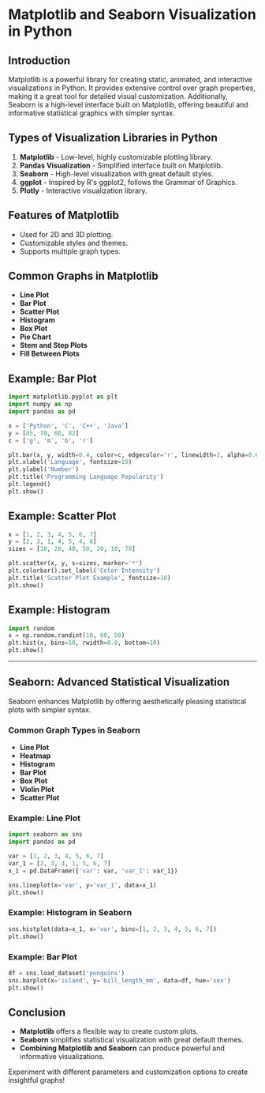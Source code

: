 # Matplotlib and Seaborn Visualization in Python

## Introduction
Matplotlib is a powerful library for creating static, animated, and interactive visualizations in Python. It provides extensive control over graph properties, making it a great tool for detailed visual customization. Additionally, Seaborn is a high-level interface built on Matplotlib, offering beautiful and informative statistical graphics with simpler syntax.

## Types of Visualization Libraries in Python
1. **Matplotlib** - Low-level, highly customizable plotting library.
2. **Pandas Visualization** - Simplified interface built on Matplotlib.
3. **Seaborn** - High-level visualization with great default styles.
4. **ggplot** - Inspired by R's ggplot2, follows the Grammar of Graphics.
5. **Plotly** - Interactive visualization library.

## Features of Matplotlib
- Used for 2D and 3D plotting.
- Customizable styles and themes.
- Supports multiple graph types.

## Common Graphs in Matplotlib
- **Line Plot**
- **Bar Plot**
- **Scatter Plot**
- **Histogram**
- **Box Plot**
- **Pie Chart**
- **Stem and Step Plots**
- **Fill Between Plots**

## Example: Bar Plot
```python
import matplotlib.pyplot as plt
import numpy as np
import pandas as pd

x = ['Python', 'C', 'C++', 'Java']
y = [85, 70, 60, 82]
c = ['g', 'm', 'b', 'r']

plt.bar(x, y, width=0.4, color=c, edgecolor='r', linewidth=2, alpha=0.6, label='Popularity')
plt.xlabel('Language', fontsize=10)
plt.ylabel('Number')
plt.title('Programming Language Popularity')
plt.legend()
plt.show()
```

## Example: Scatter Plot
```python
x = [1, 2, 3, 4, 5, 6, 7]
y = [2, 3, 1, 4, 5, 4, 6]
sizes = [10, 20, 40, 50, 20, 10, 70]

plt.scatter(x, y, s=sizes, marker='*')
plt.colorbar().set_label('Color Intensity')
plt.title('Scatter Plot Example', fontsize=10)
plt.show()
```

## Example: Histogram
```python
import random
x = np.random.randint(10, 60, 50)
plt.hist(x, bins=10, rwidth=0.8, bottom=10)
plt.show()
```

---

## Seaborn: Advanced Statistical Visualization
Seaborn enhances Matplotlib by offering aesthetically pleasing statistical plots with simpler syntax.

### Common Graph Types in Seaborn
- **Line Plot**
- **Heatmap**
- **Histogram**
- **Bar Plot**
- **Box Plot**
- **Violin Plot**
- **Scatter Plot**

### Example: Line Plot
```python
import seaborn as sns
import pandas as pd

var = [1, 2, 3, 4, 5, 6, 7]
var_1 = [2, 3, 4, 1, 5, 6, 7]
x_1 = pd.DataFrame({'var': var, 'var_1': var_1})

sns.lineplot(x='var', y='var_1', data=x_1)
plt.show()
```

### Example: Histogram in Seaborn
```python
sns.histplot(data=x_1, x='var', bins=[1, 2, 3, 4, 5, 6, 7])
plt.show()
```

### Example: Bar Plot
```python
df = sns.load_dataset('penguins')
sns.barplot(x='island', y='bill_length_mm', data=df, hue='sex')
plt.show()
```

## Conclusion
- **Matplotlib** offers a flexible way to create custom plots.
- **Seaborn** simplifies statistical visualization with great default themes.
- **Combining Matplotlib and Seaborn** can produce powerful and informative visualizations.

Experiment with different parameters and customization options to create insightful graphs!

